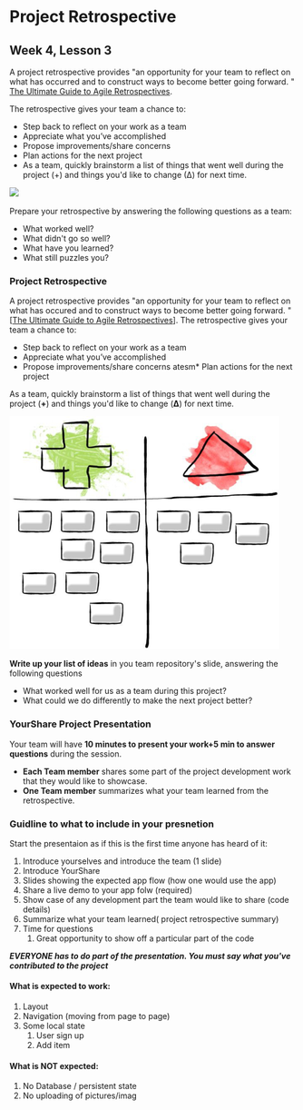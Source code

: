 # Project Retrospective
## Week 4, Lesson 3

A project retrospective provides "an opportunity for your team to reflect on what has occurred and to construct ways to become better going forward. " [The Ultimate Guide to Agile Retrospectives](https://www.retrium.com/ultimate-guide-to-agile-retrospectives/retrospectives-101). 

The retrospective gives your team a chance to:

* Step back to reflect on your work as a team
* Appreciate what you’ve accomplished
* Propose improvements/share concerns
* Plan actions for the next project
* As a team, quickly brainstorm a list of things that went well during the project (+) and things you'd like to change (∆) for next time.

![](https://raw.githubusercontent.com/wiki/tnt-summer-academy/CurriculumCY20/images/plus-delta.png?token=AAFZZYM5GZT63MLIBSKWGF3BAIFXK)

Prepare your retrospective by answering the following questions as a team:

* What worked well?
* What didn't go so well?
* What have you learned?
* What still puzzles you?


### Project Retrospective

A project retrospective provides "an opportunity for your team to reflect on what has occured and to construct ways to become better going forward. " [[The Ultimate Guide to Agile Retrospectives](https://www.retrium.com/ultimate-guide-to-agile-retrospectives/retrospectives-101)]. The retrospective gives your team a chance to:

* Step back to reflect on your work as a team
* Appreciate what you’ve accomplished
* Propose improvements/share concerns
atesm* Plan actions for the next project

As a team, quickly brainstorm a list of things that went well during the project (**+**) and things you'd like to change (**∆**) for next time.

![plus-delta](./images/plus-delta.png)

**Write up your list of ideas** in you team repository's slide, answering the following questions
<!-- **https://github.com/tnt-summer-academy/TeamXX-AppPrototype/wiki**  -->

- What worked well for us as a team during this project?
- What could we do differently to make the next project better?

### YourShare Project Presentation

Your team will have **10 minutes to present your work+5 min to answer questions** during the session. 

- **Each Team member** shares some part of the project development work that they would like to showcase. 
- **One Team member** summarizes what your team learned from the retrospective.

### Guidline to what to include in your presnetion

Start the presentaion as if this is the first time anyone has heard of it:
1. Introduce yourselves and introduce the team (1 slide)
2. Introduce YourShare
3. Slides showing the expected app flow (how one would use the app)
4. Share a live demo to your app folw (required)
5. Show case of any development part the team would like to share (code details)
6. Summarize what your team learned( project retrospective summary)
7. Time for questions
    1. Great opportunity to show off a particular part of the code
	
***EVERYONE has to do part of the presentation.  You must say what you've contributed to the project***
 
#### What is expected to work:
1. Layout
2. Navigation (moving from page to page)
3. Some local state
    1. User sign up
    2. Add item
	
#### What is NOT expected:
1. No Database / persistent state
2. No uploading of pictures/imag